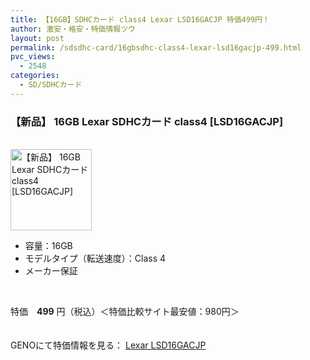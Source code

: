 ```yaml
---
title: 【16GB】SDHCカード class4 Lexar LSD16GACJP 特価499円！
author: 激安・格安・特価情報ツウ
layout: post
permalink: /sdsdhc-card/16gbsdhc-class4-lexar-lsd16gacjp-499.html
pvc_views:
  - 2548
categories:
  - SD/SDHCカード
---
```

### 【新品】 16GB Lexar SDHCカード class4 [LSD16GACJP]

<div class="img-bg2 img_L">
  <a href="http://px.a8.net/svt/ejp?a8mat=1I0DKG+A2L0YI+1TD2+5ZEMP&#038;a8ejpredirect=http://www.geno-web.jp/shop/shopdetail.html?brandcode=014001000030" target="_blank" title="【新品】 16GB Lexar SDHCカード class4 [LSD16GACJP]"><br /> <img border="0" alt="【新品】 16GB Lexar SDHCカード class4 [LSD16GACJP]" src="http://i0.wp.com/geno.co.jp/Goods/ImgGA12026560_M.jpg?w=130"width="130" data-recalc-dims="1" /></a><br /> <img border="0" src="http://i1.wp.com/www10.a8.net/0.gif?resize=1%2C1" alt="" data-recalc-dims="1" />
</div>

<!--more-->

  * 容量：16GB
  * モデルタイプ（転送速度）：Class 4
  * メーカー保証

<br clear="all" /> 

特価　<span class="tokka-price"><strong>499</strong></span> 円（税込）＜特価比較サイト最安値：980円＞

　  
GENOにて特価情報を見る： <span class="fs150p"><a href="http://px.a8.net/svt/ejp?a8mat=1I0DKG+A2L0YI+1TD2+5ZEMP&#038;a8ejpredirect=http://www.geno-web.jp/shop/shopdetail.html?brandcode=014001000030" target="_blank">Lexar LSD16GACJP</a></span>